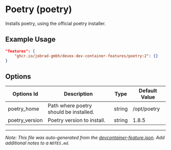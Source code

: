 
# Poetry (poetry)

Installs poetry, using the official poetry installer.

## Example Usage

```json
"features": {
    "ghcr.io/jobrad-gmbh/devex-dev-container-features/poetry:2": {}
}
```

## Options

| Options Id | Description | Type | Default Value |
|-----|-----|-----|-----|
| poetry_home | Path where poetry should be installed. | string | /opt/poetry |
| poetry_version | Poetry version to install. | string | 1.8.5 |



---

_Note: This file was auto-generated from the [devcontainer-feature.json](https://github.com/jobrad-gmbh/devex-dev-container-features/blob/main/src/poetry/devcontainer-feature.json).  Add additional notes to a `NOTES.md`._
